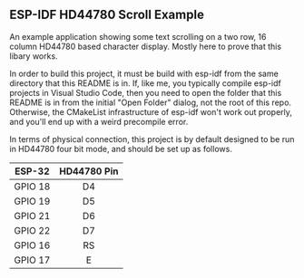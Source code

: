 ## ESP-IDF HD44780 Scroll Example

An example application showing some text scrolling on a two row, 16 column HD44780 based
character display.  Mostly here to prove that this libary works.

In order to build this project, it must be build with esp-idf from the same directory that
this README is in.  If, like me, you typically compile esp-idf projects in Visual Studio
Code, then you need to open the folder that this README is in from the initial "Open Folder"
dialog, not the root of this repo.  Otherwise, the CMakeList infrastructure of esp-idf
won't work out properly, and you'll end up with a weird precompile error.

In terms of physical connection, this project is by default designed to be run in HD44780 
four bit mode, and should be set up as follows.

| ESP-32 | HD44780 Pin |
| :---: | :---: |
| GPIO 18  | D4 |
| GPIO 19  | D5 |
| GPIO 21  | D6 |
| GPIO 22  | D7 |
| GPIO 16  | RS |
| GPIO 17  | E |

